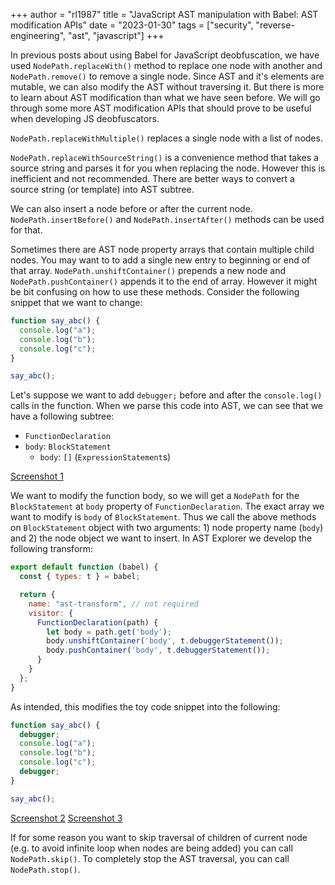 +++
author = "rl1987"
title = "JavaScript AST manipulation with Babel: AST modification APIs"
date = "2023-01-30"
tags = ["security", "reverse-engineering", "ast", "javascript"]
+++

In previous posts about using Babel for JavaScript deobfuscation, we have
used `NodePath.replaceWith()` method to replace one node with another and
`NodePath.remove()` to remove a single node. Since AST and it's elements are
mutable, we can also modify the AST without traversing it. But there is more
to learn about AST modification than what we have seen before. We will go 
through some more AST modification APIs that should prove to be useful
when developing JS deobfuscators. 

`NodePath.replaceWithMultiple()` replaces a single node with a list of nodes.

`NodePath.replaceWithSourceString()` is a convenience method that takes a source
string and parses it for you when replacing the node. However this is 
inefficient and not recommended. There are better ways to convert a source
string (or template) into AST subtree.

We can also insert a node before or after the current node. 
`NodePath.insertBefore()` and `NodePath.insertAfter()` methods can be used for
that.

Sometimes there are AST node property arrays that contain multiple child nodes.
You may want to to add a single new entry to beginning or end of that array.
`NodePath.unshiftContainer()` prepends a new node and `NodePath.pushContainer()`
appends it to the end of array. However it might be bit confusing on how to use
these methods. Consider the following snippet that we want to change:

```javascript
function say_abc() {
  console.log("a");
  console.log("b");
  console.log("c");
}

say_abc();
```

Let's suppose we want to add `debugger;` before and after the `console.log()`
calls in the function. When we parse this code into AST, we can see that we 
have a following subtree:

* `FunctionDeclaration`
 * `body`: `BlockStatement`
   * `body`: `[]` (`ExpressionStatement`s)

[Screenshot 1](/2023-01-29_19.14.55.png)

We want to modify the function body, so we will get a `NodePath` for the
`BlockStatement` at `body` property of `FunctionDeclaration`. The exact array
we want to modify is `body` of `BlockStatement`. Thus we call the above
methods on `BlockStatement` object with two arguments: 1) node property name
(`body`) and 2) the node object we want to insert. In AST Explorer we
develop the following transform:

```javascript
export default function (babel) {
  const { types: t } = babel;

  return {
    name: "ast-transform", // not required
    visitor: {
      FunctionDeclaration(path) {
        let body = path.get('body');
        body.unshiftContainer('body', t.debuggerStatement());
        body.pushContainer('body', t.debuggerStatement());
      }
    }
  };
}
```

As intended, this modifies the toy code snippet into the following:

```javascript
function say_abc() {
  debugger;
  console.log("a");
  console.log("b");
  console.log("c");
  debugger;
}

say_abc();
```

[Screenshot 2](/2023-01-29_19.12.58.png)
[Screenshot 3](/2023-01-29_19.15.54.png)

If for some reason you want to skip traversal of children of current node
(e.g. to avoid infinite loop when nodes are being added) you can call
`NodePath.skip()`. To completely stop the AST traversal, you can call
`NodePath.stop()`.
